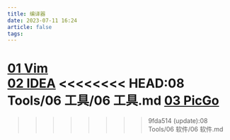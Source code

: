 ```yaml
---
title: 编译器
date: 2023-07-11 16:24
article: false
tags: 
---
```


[01 Vim](01%20Vim)  
[02 IDEA](02%20IDEA)
<<<<<<<< HEAD:08 Tools/06 工具/06 工具.md
[03 PicGo](03%20PicGo)
========
>>>>>>>> 9fda514 (update):08 Tools/06 软件/06 软件.md

